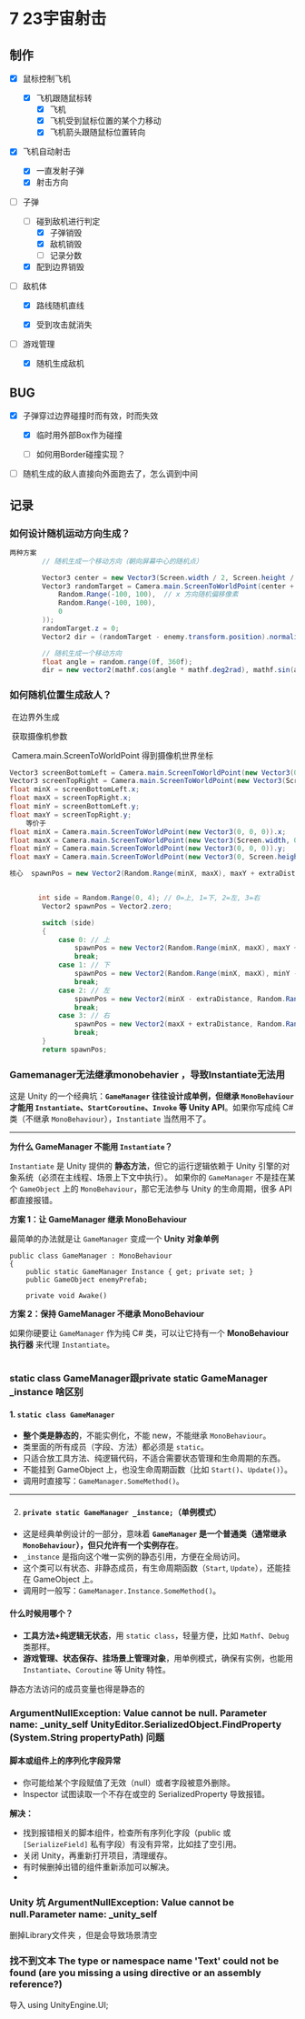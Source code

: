 # 7 23宇宙射击

## 制作

- [x] 鼠标控制飞机

  - [x] 飞机跟随鼠标转
    - [x] 飞机
    - [x] 飞机受到鼠标位置的某个力移动
    - [x] 飞机箭头跟随鼠标位置转向

- [x] 飞机自动射击

  - [x] 一直发射子弹
  - [x]  射击方向

- [ ] 子弹

  - [ ] 碰到敌机进行判定
    - [x] 子弹销毁
    - [x] 敌机销毁
    - [ ] 记录分数
  - [x] 配到边界销毁

- [ ] 敌机体

  - [x] 路线随机直线

  - [x] 受到攻击就消失

- [ ] 游戏管理

  - [x] 随机生成敌机





## BUG

- [x] 子弹穿过边界碰撞时而有效，时而失效

  - [x] 临时用外部Box作为碰撞

  - [ ] 如何用Border碰撞实现？

- [ ] 随机生成的敌人直接向外面跑去了，怎么调到中间



## 记录

### 如何设计随机运动方向生成？

```c#
两种方案
        // 随机生成一个移动方向（朝向屏幕中心的随机点）

        Vector3 center = new Vector3(Screen.width / 2, Screen.height / 2, 0);
        Vector3 randomTarget = Camera.main.ScreenToWorldPoint(center + new Vector3(
            Random.Range(-100, 100),  // x 方向随机偏移像素
            Random.Range(-100, 100),
            0
        ));
        randomTarget.z = 0;
        Vector2 dir = (randomTarget - enemy.transform.position).normalized;

        // 随机生成一个移动方向
        float angle = random.range(0f, 360f);
        dir = new vector2(mathf.cos(angle * mathf.deg2rad), mathf.sin(angle * mathf.deg2rad));
```



### 如何随机位置生成敌人？

​	在边界外生成

​	获取摄像机参数

​		Camera.main.ScreenToWorldPoint 得到摄像机世界坐标

```c#
Vector3 screenBottomLeft = Camera.main.ScreenToWorldPoint(new Vector3(0, 0, 0));
Vector3 screenTopRight = Camera.main.ScreenToWorldPoint(new Vector3(Screen.width, Screen.height, 0));
float minX = screenBottomLeft.x;
float maxX = screenTopRight.x;
float minY = screenBottomLeft.y;
float maxY = screenTopRight.y;
    等价于
float minX = Camera.main.ScreenToWorldPoint(new Vector3(0, 0, 0)).x;
float maxX = Camera.main.ScreenToWorldPoint(new Vector3(Screen.width, 0, 0)).x;
float minY = Camera.main.ScreenToWorldPoint(new Vector3(0, 0, 0)).y;
float maxY = Camera.main.ScreenToWorldPoint(new Vector3(0, Screen.height, 0)).y;
```

```c#
核心  spawnPos = new Vector2(Random.Range(minX, maxX), maxY + extraDistance);


	   int side = Random.Range(0, 4); // 0=上, 1=下, 2=左, 3=右
        Vector2 spawnPos = Vector2.zero;

        switch (side)
        {
            case 0: // 上
                spawnPos = new Vector2(Random.Range(minX, maxX), maxY + extraDistance);
                break;
            case 1: // 下
                spawnPos = new Vector2(Random.Range(minX, maxX), minY - extraDistance);
                break;
            case 2: // 左
                spawnPos = new Vector2(minX - extraDistance, Random.Range(minY, maxY));
                break;
            case 3: // 右
                spawnPos = new Vector2(maxX + extraDistance, Random.Range(minY, maxY));
                break;
        }
        return spawnPos;
```



### Gamemanager无法继承monobehavier ，导致Instantiate无法用

这是 Unity 的一个经典坑：**`GameManager` 往往设计成单例，但继承 `MonoBehaviour` 才能用 `Instantiate`、`StartCoroutine`、`Invoke` 等 Unity API**。如果你写成纯 C# 类（不继承 `MonoBehaviour`），`Instantiate` 当然用不了。

------

**为什么 GameManager 不能用 `Instantiate`？**

`Instantiate` 是 Unity 提供的 **静态方法**，但它的运行逻辑依赖于 Unity 引擎的对象系统（必须在主线程、场景上下文中执行）。
 如果你的 `GameManager` 不是挂在某个 `GameObject` 上的 `MonoBehaviour`，那它无法参与 Unity 的生命周期，很多 API 都直接报错。



**方案 1：让 GameManager 继承 MonoBehaviour**

最简单的办法就是让 `GameManager` 变成一个 **Unity 对象单例**

```
public class GameManager : MonoBehaviour
{
    public static GameManager Instance { get; private set; }
    public GameObject enemyPrefab;

    private void Awake()
```

**方案 2：保持 GameManager 不继承 MonoBehaviour**

如果你硬要让 `GameManager` 作为纯 C# 类，可以让它持有一个 **MonoBehaviour 执行器** 来代理 `Instantiate`。

```

```





### static class GameManager跟private static GameManager _instance 啥区别

#### 1. `static class GameManager`

- **整个类是静态的**，不能实例化，不能 new，不能继承 `MonoBehaviour`。
- 类里面的所有成员（字段、方法）都必须是 `static`。
- 只适合放工具方法、纯逻辑代码，不适合需要状态管理和生命周期的东西。
- 不能挂到 GameObject 上，也没生命周期函数（比如 `Start()`、`Update()`）。
- 调用时直接写：`GameManager.SomeMethod()`。

------

2. #### `private static GameManager _instance;`（单例模式）

- 这是经典单例设计的一部分，意味着 **`GameManager` 是一个普通类（通常继承 `MonoBehaviour`），但只允许有一个实例存在**。
- `_instance` 是指向这个唯一实例的静态引用，方便在全局访问。
- 这个类可以有状态、非静态成员，有生命周期函数（`Start`, `Update`），还能挂在 GameObject 上。
- 调用时一般写：`GameManager.Instance.SomeMethod()`。



#### 什么时候用哪个？

- **工具方法+纯逻辑无状态**，用 `static class`，轻量方便，比如 `Mathf`、`Debug` 类那样。
- **游戏管理、状态保存、挂场景上管理对象**，用单例模式，确保有实例，也能用 `Instantiate`、`Coroutine` 等 Unity 特性。

静态方法访问的成员变量也得是静态的



### ArgumentNullException: Value cannot be null. Parameter name: _unity_self UnityEditor.SerializedObject.FindProperty (System.String propertyPath) 问题

####  **脚本或组件上的序列化字段异常**

- 你可能给某个字段赋值了无效（null）或者字段被意外删除。
- Inspector 试图读取一个不存在或空的 SerializedProperty 导致报错。

**解决：**

- 找到报错相关的脚本组件，检查所有序列化字段（public 或 `[SerializeField]` 私有字段）有没有异常，比如挂了空引用。
- 关闭 Unity，再重新打开项目，清理缓存。
- 有时候删掉出错的组件重新添加可以解决。
- 

### Unity 坑 ArgumentNullException: Value cannot be null.Parameter name: _unity_self

删掉Library文件夹 ，但是会导致场景清空



### 找不到文本 The type or namespace name 'Text' could not be found (are you missing a using directive or an assembly reference?)

导入 using UnityEngine.UI;
